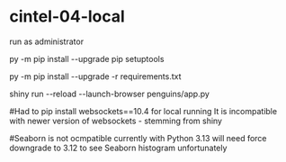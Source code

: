 # cintel-04-local
run as administrator

py -m pip install --upgrade pip setuptools

py -m pip install --upgrade -r requirements.txt

shiny run --reload --launch-browser penguins/app.py

#Had to pip install websockets==10.4 for local running
It is incompatible with newer version of websockets - stemming from shiny

#Seaborn is not ocmpatible currently with Python 3.13 will need force downgrade to 3.12 to see Seaborn histogram unfortunately